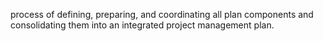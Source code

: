  process of defining, preparing, and coordinating all plan components and consolidating them into an integrated project management plan.

